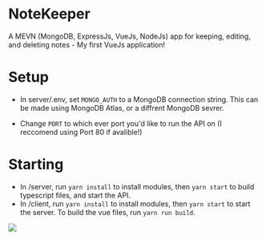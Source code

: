 # NoteKeeper
 A MEVN (MongoDB, ExpressJs, VueJs, NodeJs) app for keeping, editing, and deleting notes - My first VueJs application!

# Setup

- In server/.env, set `MONGO_AUTH` to a MongoDB connection string. This can be made using MongoDB Atlas, or a diffrent MongoDB sevrer.

- Change `PORT` to which ever port you'd like to run the API on (I reccomend using Port 80 if avalible!)

# Starting

- In /server, run `yarn install` to install modules, then `yarn start` to build typescript files, and start the API.
- In /client, run `yarn install` to install modules, then `yarn start` to start the server. To build the vue files, run `yarn run build`. 

<img src="https://cdn.discordapp.com/attachments/701858723748118530/711740663317921912/unknown.png">
